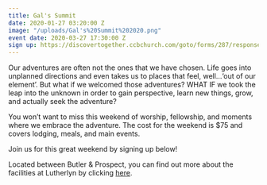 ```yaml
---
title: Gal's Summit
date: 2020-01-27 03:20:00 Z
image: "/uploads/Gal's%20Summit%202020.png"
event date: 2020-03-27 17:30:00 Z
sign up: https://discovertogether.ccbchurch.com/goto/forms/287/responses/new
---
```


Our adventures are often not the ones that we have chosen. Life goes into unplanned directions and even takes us to places that feel, well...‘out of our element’. But what if we welcomed those adventures? WHAT IF we took the leap into the unknown in order to gain perspective, learn new things, grow, and actually seek the adventure?
 
You won’t want to miss this weekend of worship, fellowship, and moments where we embrace the adventure. The cost for the weekend is $75 and covers lodging, meals, and main events. 

Join us for this great weekend by signing up below!

Located between Butler & Prospect, you can find out more about the facilities at Lutherlyn by clicking [here](https://www.lutherlyn.com).